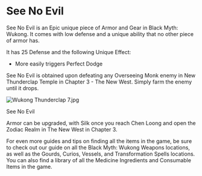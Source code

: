 # See No Evil

See No Evil is an Epic unique piece of Armor and Gear in Black Myth: Wukong. It comes with low defense and a unique ability that no other piece of armor has. 

It has 25 Defense and the following Unique Effect: 

  * More easily triggers Perfect Dodge

See No Evil is obtained upon defeating any Overseeing Monk enemy in New Thunderclap Temple in Chapter 3 - The New West. Simply farm the enemy until it drops. 

![Wukong Thunderclap 7.jpg](https://oyster.ignimgs.com/mediawiki/apis.ign.com/black-myth-wukong/a/ae/Wukong_Thunderclap_7.jpg)

See No Evil

Armor can be upgraded, with Silk once you reach Chen Loong and open the Zodiac Realm in The New West in Chapter 3. 

For even more guides and tips on finding all the items in the game, be sure to check out our guide on all the Black Myth: Wukong Weapons locations, as well as the Gourds, Curios, Vessels, and Transformation Spells locations. You can also find a library of all the Medicine Ingredients and Consumable Items in the game.